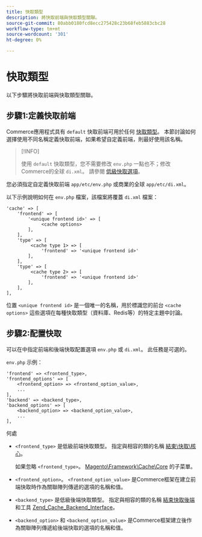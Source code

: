```yaml
---
title: 快取類型
description: 將快取前端與快取類型關聯。
source-git-commit: 80abb0180fcd8ecc275428c23b68feb5883cbc28
workflow-type: tm+mt
source-wordcount: '301'
ht-degree: 0%

---
```


# 快取類型

以下步驟將快取前端與快取類型關聯。

## 步驟1:定義快取前端

Commerce應用程式具有 `default` 快取前端可用於任何 [快取類型](../cli/manage-cache.md#clean-and-flush-cache-types)。 本節討論如何選擇使用不同名稱定義快取前端，如果希望自定義前端，則最好使用該名稱。

>[!INFO]
>
>使用 `default` 快取類型，您不需要修改 `env.php` 一點也不；修改Commerce的全球 `di.xml`。 請參閱 [低級快取選項](cache-options.md)。

您必須指定自定義快取前端 `app/etc/env.php` 或商業的全球 `app/etc/di.xml`。

以下示例說明如何在 `env.php` 檔案，該檔案將覆蓋 `di.xml` 檔案：

```php?start_inline=1
'cache' => [
    'frontend' => [
        '<unique frontend id>' => [
             <cache options>
        ],
    ],
    'type' => [
         <cache type 1> => [
             'frontend' => '<unique frontend id>'
        ],
    ],
    'type' => [
         <cache type 2> => [
             'frontend' => '<unique frontend id>'
        ],
    ],
],
```

位置 `<unique frontend id>` 是一個唯一的名稱，用於標識您的前台 `<cache options>` 這些選項在每種快取類型（資料庫、Redis等）的特定主題中討論。

## 步驟2:配置快取

可以在中指定前端和後端快取配置選項 `env.php` 或 `di.xml`。 此任務是可選的。

`env.php` 示例：

```php?start_inline=1
'frontend' => <frontend_type>,
'frontend_options' => [
    <frontend_option> => <frontend_option_value>,
    ...
],
'backend' => <backend_type>,
'backend_options' => [
    <backend_option> => <backend_option_value>,
    ...
],
```

何處

- `<frontend_type>` 是低級前端快取類型。 指定與相容的類的名稱 [結束\快取\核心](https://framework.zend.com/apidoc/1.7/Zend_Cache/Zend_Cache_Core.html)。

   如果忽略 `<frontend_type>`。 [Magento\Framework\Cache\Core](https://github.com/magento/magento2/blob/2.4/lib/internal/Magento/Framework/Cache/Core.php) 的子菜單。

- `<frontend_option>`。 `<frontend_option_value>` 是Commerce框架在建立前端快取時作為關聯陣列傳遞的選項的名稱和值。
- `<backend_type>` 是低級後端快取類型。 指定與相容的類的名稱 [結束快取後端](https://framework.zend.com/apidoc/1.7/Zend_Cache/Zend_Cache_Backend/Zend_Cache_Backend.html) 和工具 [Zend_Cache_Backend_Interface](https://framework.zend.com/apidoc/1.6/Zend_Cache/Zend_Cache_Backend/Zend_Cache_Backend_Interface.html)。
- `<backend_option>` 和 `<backend_option_value>` 是Commerce框架建立後作為關聯陣列傳遞給後端快取的選項的名稱和值。
